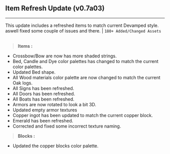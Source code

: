 ## Item Refresh Update (v0.7a03)
---
This update includes a refreshed items to match current Devamped style. aswell fixed some couple of issues and there. | `180+ Added/Changed Assets`<br><br>
> **Items :**
- Crossbow/Bow are now has more shaded strings.
- Bed, Candle and Dye color palettes has changed to match the current color palettes.
- Updated Bed shape.
- All Wood materials color palette are now changed to match the current Oak logs.
- All Signs has been refreshed.
- All Doors has been refreshed.
- All Boats has been refreshed.
- Armors are now rotated to look a bit 3D.
- Updated empty armor textures
- Copper ingot has been updated to match the current copper block.
- Emerald has been refreshed.
- Corrected and fixed some incorrect texture naming.

> **Blocks :**
- Updated the copper blocks color palette.